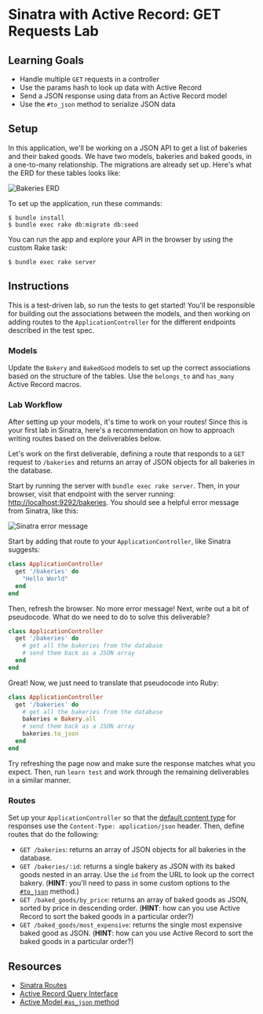 # Sinatra with Active Record: GET Requests Lab

## Learning Goals

- Handle multiple `GET` requests in a controller
- Use the params hash to look up data with Active Record
- Send a JSON response using data from an Active Record model
- Use the `#to_json` method to serialize JSON data

## Setup

In this application, we'll be working on a JSON API to get a list of bakeries
and their baked goods. We have two models, bakeries and baked goods, in a
one-to-many relationship. The migrations are already set up. Here's what the ERD
for these tables looks like:

![Bakeries ERD](https://curriculum-content.s3.amazonaws.com/phase-3/sinatra-with-active-record-get-lab/bakeries-baked_goods-erd.png)

To set up the application, run these commands:

```console
$ bundle install
$ bundle exec rake db:migrate db:seed
```

You can run the app and explore your API in the browser by using the custom Rake
task:

```console
$ bundle exec rake server
```

## Instructions

This is a test-driven lab, so run the tests to get started! You'll be
responsible for building out the associations between the models, and then
working on adding routes to the `ApplicationController` for the different
endpoints described in the test spec.

### Models

Update the `Bakery` and `BakedGood` models to set up the correct associations
based on the structure of the tables. Use the `belongs_to` and `has_many` Active
Record macros.

### Lab Workflow

After setting up your models, it's time to work on your routes! Since
this is your first lab in Sinatra, here's a recommendation on how to
approach writing routes based on the deliverables below.

Let's work on the first deliverable, defining a route that responds to a `GET`
request to `/bakeries` and returns an array of JSON objects for all bakeries in
the database.

Start by running the server with `bundle exec rake server`. Then, in your
browser, visit that endpoint with the server running:
[http://localhost:9292/bakeries](http://localhost:9292/bakeries). You should see
a helpful error message from Sinatra, like this:

![Sinatra error message](https://curriculum-content.s3.amazonaws.com/phase-3/sinatra-with-active-record-get-lab/sinatra-error-message.png)

Start by adding that route to your `ApplicationController`, like Sinatra suggests:

```rb
class ApplicationController
  get '/bakeries' do
    "Hello World"
  end
end
```

Then, refresh the browser. No more error message! Next, write out a bit of
pseudocode. What do we need to do to solve this deliverable?

```rb
class ApplicationController
  get '/bakeries' do
    # get all the bakeries from the database
    # send them back as a JSON array
  end
end
```

Great! Now, we just need to translate that pseudocode into Ruby:

```rb
class ApplicationController
  get '/bakeries' do
    # get all the bakeries from the database
    bakeries = Bakery.all
    # send them back as a JSON array
    bakeries.to_json
  end
end
```

Try refreshing the page now and make sure the response matches what you expect.
Then, run `learn test` and work through the remaining deliverables in a similar
manner.

### Routes

Set up your `ApplicationController` so that the
[default content type][available settings] for responses use the
`Content-Type: application/json` header. Then, define routes that do the
following:

- `GET /bakeries`: returns an array of JSON objects for all bakeries in the database.
- `GET /bakeries/:id`: returns a single bakery as JSON with its baked goods
  nested in an array. Use the `id` from the URL to look up the correct bakery.
  (**HINT**: you'll need to pass in some custom options to the
  [`#to_json`][as_json] method.)
- `GET /baked_goods/by_price`: returns an array of baked goods as JSON, sorted
  by price in descending order. (**HINT**: how can you use Active Record to sort
  the baked goods in a particular order?)
- `GET /baked_goods/most_expensive`: returns the single most expensive baked
  good as JSON. (**HINT**: how can you use Active Record to sort the baked goods
  in a particular order?)

## Resources

- [Sinatra Routes](https://rubydoc.info/gems/sinatra#routes)
- [Active Record Query Interface](https://guides.rubyonrails.org/active_record_querying.html)
- [Active Model `#as_json` method][as_json]

[available settings]: https://msp-greg.github.io/sinatra/file.README.html#available-settings
[as_json]: https://api.rubyonrails.org/classes/ActiveModel/Serializers/JSON.html#method-i-as_json
